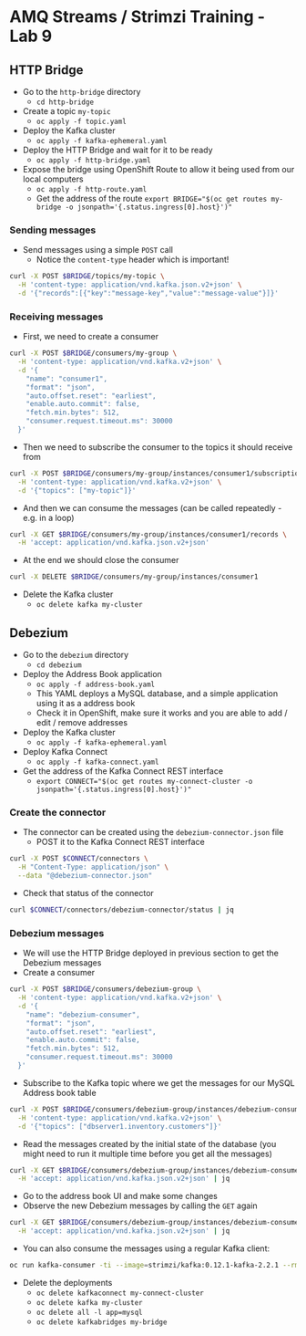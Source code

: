 # AMQ Streams / Strimzi Training - Lab 9

## HTTP Bridge

* Go to the `http-bridge` directory
  * `cd http-bridge`
* Create a topic `my-topic`
  * `oc apply -f topic.yaml`
* Deploy the Kafka cluster
  * `oc apply -f kafka-ephemeral.yaml`
* Deploy the HTTP Bridge and wait for it to be ready
  * `oc apply -f http-bridge.yaml`
* Expose the bridge using OpenShift Route to allow it being used from our local computers
  * `oc apply -f http-route.yaml`
  * Get the address of the route `export BRIDGE="$(oc get routes my-bridge -o jsonpath='{.status.ingress[0].host}')"`

### Sending messages

* Send messages using a simple `POST` call
  * Notice the `content-type` header which is important!
```sh
curl -X POST $BRIDGE/topics/my-topic \
  -H 'content-type: application/vnd.kafka.json.v2+json' \
  -d '{"records":[{"key":"message-key","value":"message-value"}]}'
```

### Receiving messages

* First, we need to create a consumer
```sh
curl -X POST $BRIDGE/consumers/my-group \
  -H 'content-type: application/vnd.kafka.v2+json' \
  -d '{
    "name": "consumer1",
    "format": "json",
    "auto.offset.reset": "earliest",
    "enable.auto.commit": false,
    "fetch.min.bytes": 512,
    "consumer.request.timeout.ms": 30000
  }'
```

* Then we need to subscribe the consumer to the topics it should receive from
```sh
curl -X POST $BRIDGE/consumers/my-group/instances/consumer1/subscription \
  -H 'content-type: application/vnd.kafka.v2+json' \
  -d '{"topics": ["my-topic"]}'
```

* And then we can consume the messages (can be called repeatedly - e.g. in a loop)
```sh
curl -X GET $BRIDGE/consumers/my-group/instances/consumer1/records \
  -H 'accept: application/vnd.kafka.json.v2+json'
```

* At the end we should close the consumer
```sh
curl -X DELETE $BRIDGE/consumers/my-group/instances/consumer1
```

* Delete the Kafka cluster
  * `oc delete kafka my-cluster`

## Debezium

* Go to the `debezium` directory
  * `cd debezium`
* Deploy the Address Book application
  * `oc apply -f address-book.yaml`
  * This YAML deploys a MySQL database, and a simple application using it as a address book
  * Check it in OpenShift, make sure it works and you are able to add / edit / remove addresses
* Deploy the Kafka cluster
  * `oc apply -f kafka-ephemeral.yaml`
* Deploy Kafka Connect
  * `oc apply -f kafka-connect.yaml`
* Get the address of the Kafka Connect REST interface
  * `export CONNECT="$(oc get routes my-connect-cluster -o jsonpath='{.status.ingress[0].host}')"`

### Create the connector

* The connector can be created using the `debezium-connector.json` file
  * POST it to the Kafka Connect REST interface
```sh
curl -X POST $CONNECT/connectors \
  -H "Content-Type: application/json" \
  --data "@debezium-connector.json"
```
* Check that status of the connector
```sh
curl $CONNECT/connectors/debezium-connector/status | jq
```

### Debezium messages

* We will use the HTTP Bridge deployed in previous section to get the Debezium messages
* Create a consumer
```sh
curl -X POST $BRIDGE/consumers/debezium-group \
  -H 'content-type: application/vnd.kafka.v2+json' \
  -d '{
    "name": "debezium-consumer",
    "format": "json",
    "auto.offset.reset": "earliest",
    "enable.auto.commit": false,
    "fetch.min.bytes": 512,
    "consumer.request.timeout.ms": 30000
  }'
```
* Subscribe to the Kafka topic where we get the messages for our MySQL Address book table
```sh
curl -X POST $BRIDGE/consumers/debezium-group/instances/debezium-consumer/subscription \
  -H 'content-type: application/vnd.kafka.v2+json' \
  -d '{"topics": ["dbserver1.inventory.customers"]}'
```
* Read the messages created by the initial state of the database (you might need to run it multiple time before you get all the messages)
```sh
curl -X GET $BRIDGE/consumers/debezium-group/instances/debezium-consumer/records \
  -H 'accept: application/vnd.kafka.json.v2+json' | jq
```
* Go to the address book UI and make some changes
* Observe the new Debezium messages by calling the `GET` again
```sh
curl -X GET $BRIDGE/consumers/debezium-group/instances/debezium-consumer/records \
  -H 'accept: application/vnd.kafka.json.v2+json' | jq
```
* You can also consume the messages using a regular Kafka client:
```sh
oc run kafka-consumer -ti --image=strimzi/kafka:0.12.1-kafka-2.2.1 --rm=true --restart=Never -- bin/kafka-console-consumer.sh --bootstrap-server my-cluster-kafka-bootstrap:9092 --topic dbserver1.inventory.customers --from-beginning --property print.key=true --property key.separator=" - "
```

* Delete the deployments
  * `oc delete kafkaconnect my-connect-cluster`
  * `oc delete kafka my-cluster`
  * `oc delete all -l app=mysql`
  * `oc delete kafkabridges my-bridge`
